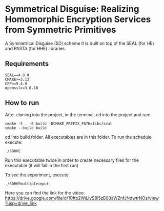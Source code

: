 
# Symmetrical Disguise: Realizing Homomorphic Encryption Services from Symmetric Primitives

A Symmetrical Disguise (SD) scheme  It is built on top of the SEAL (for HE) and PASTA (for HHE) libraries.

## Requirements
```
SEAL==4.0.0
CMAKE>=3.13
CPP==9.4.0
openssl>=3.0.10
```

## How to run
After cloning into the project, in the terminal, cd into the project and run:
```
cmake -S . -B build -DCMAKE_PREFIX_PATH=libs/seal
cmake --build build
```

cd into build folder. All executables are in this folder.
To run the schedule, execute:
```
./SDHHE 
```
Run this executable twice in order to create necessary files for the executable (it will fail in the first run)

To see the experiment, execute:
```
./SDHHEmultipleinput
```

Here you can find the link for the video: https://drive.google.com/file/d/10ftb2WjLivS8l5zB93aWZnfJNdwtrNOz/view?usp=drive_link
